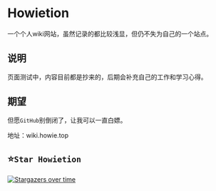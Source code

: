 # Howietion

一个个人wiki网站，虽然记录的都比较浅显，但仍不失为自己的一个站点。

## 说明

页面测试中，内容目前都是抄来的，后期会补充自己的工作和学习心得。

## 期望

但愿`GitHub`别倒闭了，让我可以一直白嫖。

地址：wiki.howie.top

## ⭐`Star Howietion`

[![Stargazers over time](https://starchart.cc/Howietron/Howietron.github.io.svg)](https://starchart.cc/Howietron/Howietron.github.io)
